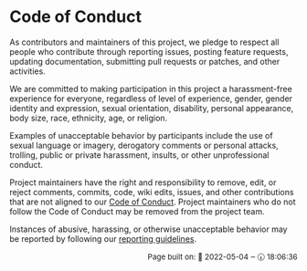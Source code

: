 # Code of Conduct

As contributors and maintainers of this project, we pledge to respect all people
who contribute through reporting issues, posting feature requests, updating
documentation, submitting pull requests or patches, and other activities.

We are committed to making participation in this project a harassment-free
experience for everyone, regardless of level of experience, gender, gender
identity and expression, sexual orientation, disability, personal appearance,
body size, race, ethnicity, age, or religion.

Examples of unacceptable behavior by participants include the use of sexual
language or imagery, derogatory comments or personal attacks, trolling, public
or private harassment, insults, or other unprofessional conduct.

Project maintainers have the right and responsibility to remove, edit, or reject
comments, commits, code, wiki edits, issues, and other contributions that are
not aligned to
our [Code of Conduct](https://software-carpentry.org/conduct/). Project
maintainers who do not follow the Code of Conduct may be removed from the
project team.

Instances of abusive, harassing, or otherwise unacceptable behavior may be
reported by following our [reporting guidelines](https://software-carpentry.org/CoC-reporting/).




<p style="text-align: right; font-size: small;">Page built on: 📆 2022-05-04 ‒ 🕢 18:06:36</p>
